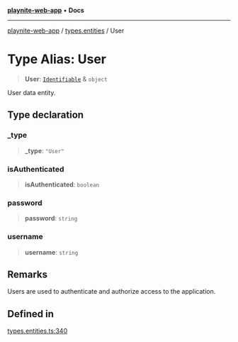 [**playnite-web-app**](../../README.md) • **Docs**

***

[playnite-web-app](../../README.md) / [types.entities](../README.md) / User

# Type Alias: User

> **User**: [`Identifiable`](Identifiable.md) & `object`

User data entity.

## Type declaration

### \_type

> **\_type**: `"User"`

### isAuthenticated

> **isAuthenticated**: `boolean`

### password

> **password**: `string`

### username

> **username**: `string`

## Remarks

Users are used to authenticate and authorize access to the application.

## Defined in

[types.entities.ts:340](https://github.com/andrew-codes/playnite-web/blob/62650104502962ee3f84085d0697cd28bab46d1c/apps/playnite-web/src/server/data/types.entities.ts#L340)
